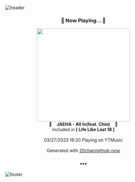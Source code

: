 ![header](https://capsule-render.vercel.app/api?type=wave&height=170&section=header&fontColor=090707&fontAlignX=45&fontAlignY=65&fontSize=100)

<h3 align="center">🎵 Now Playing... 🎵</h3>
<p align="center">
  <a href="https://music.youtube.com/watch?v=oikRLNDf1bw">
    <img width="300" src="https://lh3.googleusercontent.com/80ZrytEBoa1slGHAddD0kURF1HBOQBnMKa8TxeWg0q1wkejYlbBMC7dW5DcjGlZlvNj8wwa9d8GKe4g3">
  </a>
  <br>
  🎵&nbsp&nbsp&nbsp <b>JAEHA - All In(feat. Chin)</b> &nbsp&nbsp&nbsp🎵
  <br>
  included in <b>[ Life Like Last 18 ]</b>
  
  <br />
  <br />
  03/27/2023 16:20 Playing on YTMusic
  <br />
  <br />
  Generated with <a href="https://github.com/20chan/github-now">20chan/github-now</a>
</p>

<h3 align="center">•••</h3>

![footer](https://capsule-render.vercel.app/api?type=wave&height=150&section=footer)
